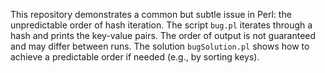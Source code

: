 This repository demonstrates a common but subtle issue in Perl: the unpredictable order of hash iteration. The script `bug.pl` iterates through a hash and prints the key-value pairs.  The order of output is not guaranteed and may differ between runs. The solution `bugSolution.pl` shows how to achieve a predictable order if needed (e.g., by sorting keys).